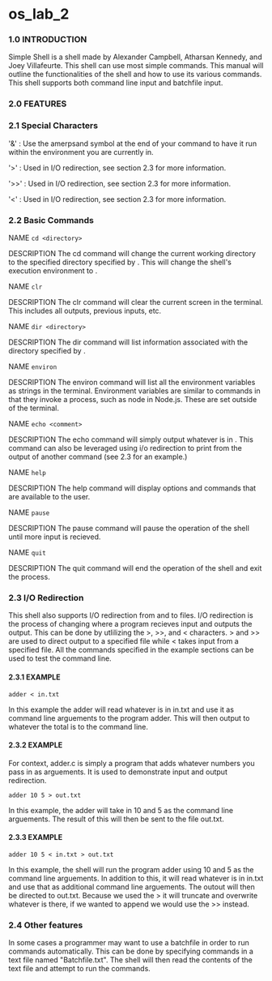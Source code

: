 # os_lab_2

### 1.0 INTRODUCTION
Simple Shell is a shell made by Alexander Campbell, Atharsan Kennedy, and Joey Villafeurte. This shell can use most simple commands. This manual will outline the functionalities of the shell and how to use its various commands. This shell supports both command line input and batchfile input.

### 2.0 FEATURES

### 2.1 Special Characters

  '&' : Use the amerpsand symbol at the end of your command to have it run within
    the environment you are currently in.

  '>' : Used in I/O redirection, see section 2.3 for more information.

  '>>' : Used in I/O redirection, see section 2.3 for more information.

  '<' : Used in I/O redirection, see section 2.3 for more information.

### 2.2 Basic Commands
  NAME `cd <directory>`

  DESCRIPTION
    The cd command will change the current working directory to the specified directory specified by <directory>. This will change the shell's execution environment to <directory>.

  NAME `clr`

  DESCRIPTION
    The clr command will clear the current screen in the terminal. This includes
    all outputs, previous inputs, etc.

  NAME `dir <directory>`

  DESCRIPTION
    The dir command will list information associated with the directory specified
  by <directory>.

  NAME `environ`

  DESCRIPTION
    The environ command will list all the environment variables as strings in the terminal. Environment variables are similar to commands in that they invoke a process, such as node in Node.js. These are set outside of the terminal.

  NAME `echo <comment>`

  DESCRIPTION
    The echo command will simply output whatever is in <comment>. This command can
  also be leveraged using i/o redirection to print from the output of another
  command (see 2.3 for an example.)

  NAME `help`

  DESCRIPTION
    The help command will display options and commands that are available to the user.

  NAME `pause`

  DESCRIPTION
    The pause command will pause the operation of the shell until more input is
  recieved.

  NAME `quit`

  DESCRIPTION
    The quit command will end the operation of the shell and exit the process.

### 2.3 I/O Redirection
  This shell also supports I/O redirection from and to files. I/O redirection is the process of changing where a program recieves input and outputs the output. This can be done by utlilizing the >, >>, and < characters. > and >> are used to direct output to a specified file while < takes input from a specified file. All the commands specified in the example sections can be used to test the command line.

  #### 2.3.1 EXAMPLE

  `adder < in.txt`

  In this example the adder will read whatever is in in.txt and use it as command line arguements to the program adder. This will then output to whatever the total is to the command line.

  #### 2.3.2 EXAMPLE
  
  For context, adder.c is simply a program that adds whatever numbers you pass in as arguements. It is used to demonstrate input and output redirection.

  `adder 10 5 > out.txt`

  In this example, the adder will take in 10 and 5 as the command line arguements. The result of this will then be sent to the file out.txt.

  #### 2.3.3 EXAMPLE

  `adder 10 5 < in.txt > out.txt`

  In this example, the shell will run the program adder using 10 and 5 as the command line arguements. In addition to this, it will read whatever is in in.txt and use that as additional command line arguements. The outout will then be directed to out.txt. Because we used the > it will truncate and overwrite whatever is there, if we wanted to append we would use the >> instead.

### 2.4 Other features
  In some cases a programmer may want to use a batchfile in order to run commands automatically. This can be done by specifying commands in a text file named "Batchfile.txt". The shell will then read the contents of the text file and attempt to run the commands.
